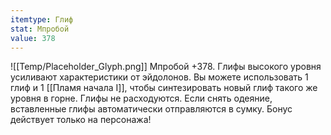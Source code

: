 ```yaml
---
itemtype: Глиф
stat: Мпробой 
value: 378
---
```

![[Temp/Placeholder_Glyph.png]]
Мпробой +378. Глифы высокого уровня усиливают характеристики от эйдолонов. Вы можете использовать 1 глиф и 1 [[Пламя начала I]], чтобы синтезировать новый глиф такого же уровня в горне. Глифы не расходуются. Если снять одеяние, вставленные глифы автоматически отправляются в сумку. Бонус действует только на персонажа!
